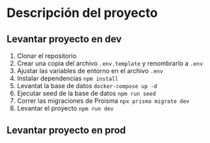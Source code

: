 # Descripción del proyecto

## Levantar proyecto en dev

1. Clonar el repositorio
2. Crear una copia del archivo `.env.template` y renombrarlo a `.env`
3. Ajustar las variables de entorno en el archivo `.env`
4. Instalar dependencias `npm install`
5. Levantat la base de datos `docker-compose up -d`
6. Ejecutar seed de la base de datos `npm run seed`
7. Correr las migraciones de Proisma `npx prisma migrate dev`
8. Levantar el proyecto `npm run dev`

## Levantar proyecto en prod
